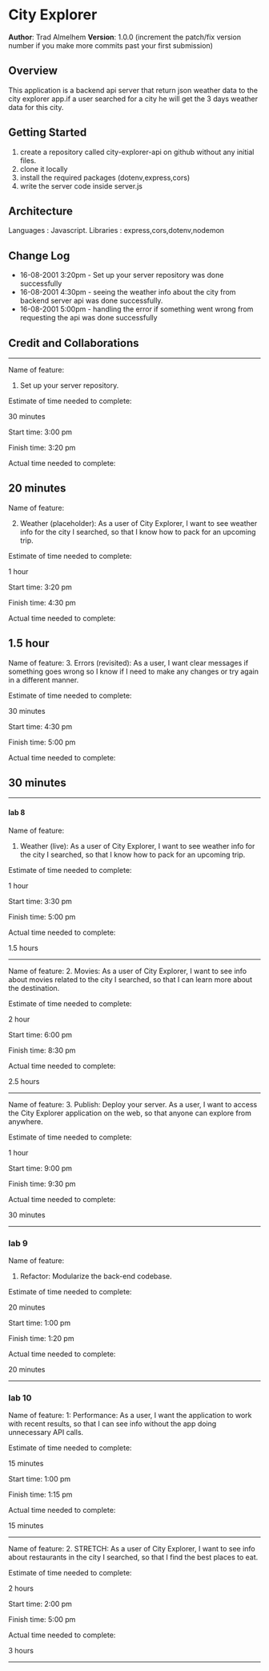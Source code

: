 # City Explorer

**Author**: Trad Almelhem
**Version**: 1.0.0 (increment the patch/fix version number if you make more commits past your first submission)

## Overview
This application is a backend api server that return json weather data to the city explorer app.if a user searched for a city he will get the 3 days weather data for this city.

<!-- Provide a high level overview of what this application is and why you are building it, beyond the fact that it's an assignment for this class. (i.e. What's your problem domain?) -->

## Getting Started
1. create a repository called city-explorer-api on github without any initial files.
2. clone it locally
3. install the required packages (dotenv,express,cors)
4. write the server code inside server.js
<!-- What are the steps that a user must take in order to build this app on their own machine and get it running? -->

## Architecture
<!-- Provide a detailed description of the application design. What technologies (languages, libraries, etc) you're using, and any other relevant design information. -->
Languages : Javascript.
Libraries : express,cors,dotenv,nodemon

## Change Log
<!-- Use this area to document the iterative changes made to your application as each feature is successfully implemented. Use time stamps. Here's an example:

01-01-2001 4:59pm - Application now has a fully-functional express server, with a GET route for the location resource. -->

* 16-08-2001 3:20pm -  Set up your server repository was done successfully
* 16-08-2001 4:30pm -  seeing the weather info about the city from backend server api was done successfully.
* 16-08-2001 5:00pm - handling the error if something went wrong from requesting the api was done successfully


## Credit and Collaborations
<!-- Give credit (and a link) to other people or resources that helped you build this application. --> 

---------
Name of feature:
1. Set up your server repository.

Estimate of time needed to complete:

30 minutes

Start time: 3:00 pm

Finish time: 3:20 pm

Actual time needed to complete: 

20 minutes
-------
Name of feature:

2. Weather (placeholder): As a user of City Explorer, I want to see weather info for the city I searched, so that I know how to pack for an upcoming trip.

Estimate of time needed to complete:

1 hour 

Start time: 3:20 pm

Finish time: 4:30 pm

Actual time needed to complete: 

1.5 hour
------

Name of feature:
3. Errors (revisited): As a user, I want clear messages if something goes wrong so I know if I need to make any changes or try again in a different manner.

Estimate of time needed to complete:

30 minutes

Start time: 4:30 pm

Finish time: 5:00 pm

Actual time needed to complete: 

30 minutes
------



-----------


#### lab 8




Name of feature:
1. Weather (live): As a user of City Explorer, I want to see weather info for the city I searched, so that I know how to pack for an upcoming trip.

Estimate of time needed to complete:

1 hour

Start time: 3:30 pm

Finish time: 5:00 pm

Actual time needed to complete:

1.5 hours

-----------


Name of feature:
2. Movies: As a user of City Explorer, I want to see info about movies related to the city I searched, so that I can learn more about the destination.

Estimate of time needed to complete:

2 hour

Start time: 6:00 pm

Finish time: 8:30 pm

Actual time needed to complete:

2.5 hours

-----------


Name of feature:
3. Publish: Deploy your server. As a user, I want to access the City Explorer application on the web, so that anyone can explore from anywhere.

Estimate of time needed to complete:

1 hour

Start time: 9:00 pm

Finish time: 9:30 pm

Actual time needed to complete:

30 minutes

-----------

### lab 9

Name of feature:
1. Refactor: Modularize the back-end codebase.

Estimate of time needed to complete:

20 minutes

Start time: 1:00 pm

Finish time: 1:20 pm

Actual time needed to complete:

20 minutes

-----------

### lab 10

Name of feature:
1: Performance: As a user, I want the application to work with recent results, so that I can see info without the app doing unnecessary API calls.

Estimate of time needed to complete:

15 minutes

Start time: 1:00 pm

Finish time: 1:15 pm

Actual time needed to complete:

15 minutes

-----------


Name of feature:
2. STRETCH: As a user of City Explorer, I want to see info about restaurants in the city I searched, so that I find the best places to eat.

Estimate of time needed to complete:

2 hours

Start time: 2:00 pm

Finish time: 5:00 pm

Actual time needed to complete:

3 hours

-----------

